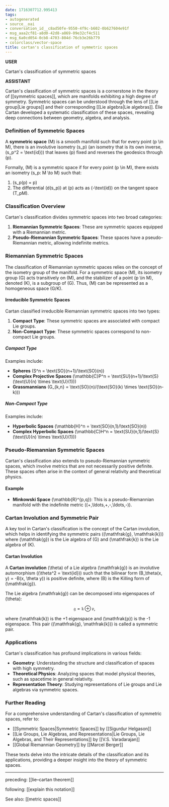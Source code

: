 ```yaml
---
date: 1716307712.995413
tags:
- autogenerated
- source__oai
- conversation_id__c8ad50fe-9550-4f9c-b602-0b627604e91f
- msg_aaa2cf81-a8d0-42d8-a869-09e32cf4c511
- msg_6a0cd054-0cb8-4703-804d-76cb3e26b779
- colorclass/vector-space
title: cartan's classification of symmetric spaces
---
```


**USER**

Cartan's classification of symmetric spaces


**ASSISTANT**

Cartan's classification of symmetric spaces is a cornerstone in the theory of [[symmetric spaces]], which are manifolds exhibiting a high degree of symmetry. Symmetric spaces can be understood through the lens of [[Lie group|Lie groups]] and their corresponding [[Lie algebra|Lie algebras]]. Élie Cartan developed a systematic classification of these spaces, revealing deep connections between geometry, algebra, and analysis.

### Definition of Symmetric Spaces

A **symmetric space** \(M\) is a smooth manifold such that for every point \(p \in M\), there is an involutive isometry \(s_p\) (an isometry that is its own inverse, \(s_p^2 = \text{id}\)) that leaves \(p\) fixed and reverses the geodesics through \(p\).

Formally, \(M\) is a symmetric space if for every point \(p \in M\), there exists an isometry \(s_p: M \to M\) such that:

1. \(s_p(p) = p\)
2. The differential \(d(s_p)\) at \(p\) acts as \(-\text{id}\) on the tangent space \(T_pM\).

### Classification Overview

Cartan's classification divides symmetric spaces into two broad categories:

1. **Riemannian Symmetric Spaces**: These are symmetric spaces equipped with a Riemannian metric.
2. **Pseudo-Riemannian Symmetric Spaces**: These spaces have a pseudo-Riemannian metric, allowing indefinite metrics.

### Riemannian Symmetric Spaces

The classification of Riemannian symmetric spaces relies on the concept of the isometry group of the manifold. For a symmetric space \(M\), its isometry group \(G\) acts transitively on \(M\), and the stabilizer of a point \(p \in M\), denoted \(K\), is a subgroup of \(G\). Thus, \(M\) can be represented as a homogeneous space \(G/K\).

#### Irreducible Symmetric Spaces

Cartan classified irreducible Riemannian symmetric spaces into two types:

1. **Compact Type**: These symmetric spaces are associated with compact Lie groups.
2. **Non-Compact Type**: These symmetric spaces correspond to non-compact Lie groups.

##### Compact Type

Examples include:

- **Spheres** \(S^n = \text{SO}(n+1)/\text{SO}(n)\)
- **Complex Projective Spaces** \(\mathbb{C}P^n = \text{SU}(n+1)/\text{S}(\text{U}(n) \times \text{U}(1))\)
- **Grassmannians** \(G_{k,n} = \text{SO}(n)/(\text{SO}(k) \times \text{SO}(n-k))\)

##### Non-Compact Type

Examples include:

- **Hyperbolic Spaces** \(\mathbb{H}^n = \text{SO}(n,1)/\text{SO}(n)\)
- **Complex Hyperbolic Spaces** \(\mathbb{C}H^n = \text{SU}(n,1)/\text{S}(\text{U}(n) \times \text{U}(1))\)

### Pseudo-Riemannian Symmetric Spaces

Cartan's classification also extends to pseudo-Riemannian symmetric spaces, which involve metrics that are not necessarily positive definite. These spaces often arise in the context of general relativity and theoretical physics.

#### Example

- **Minkowski Space** \(\mathbb{R}^{p,q}\): This is a pseudo-Riemannian manifold with the indefinite metric \((+,\ldots,+,-,\ldots,-)\).

### Cartan Involution and Symmetric Pair

A key tool in Cartan's classification is the concept of the Cartan involution, which helps in identifying the symmetric pairs \((\mathfrak{g}, \mathfrak{k})\) where \(\mathfrak{g}\) is the Lie algebra of \(G\) and \(\mathfrak{k}\) is the Lie algebra of \(K\).

#### Cartan Involution

A **Cartan involution** \(\theta\) of a Lie algebra \(\mathfrak{g}\) is an involutive automorphism (\(\theta^2 = \text{id}\)) such that the bilinear form \(B_\theta(x, y) = -B(x, \theta y)\) is positive definite, where \(B\) is the Killing form of \(\mathfrak{g}\).

The Lie algebra \(\mathfrak{g}\) can be decomposed into eigenspaces of \(\theta\):

$$
\mathfrak{g} = \mathfrak{k} \oplus \mathfrak{p},
$$

where \(\mathfrak{k}\) is the +1 eigenspace and \(\mathfrak{p}\) is the -1 eigenspace. This pair \((\mathfrak{g}, \mathfrak{k})\) is called a symmetric pair.

### Applications

Cartan's classification has profound implications in various fields:

- **Geometry**: Understanding the structure and classification of spaces with high symmetry.
- **Theoretical Physics**: Analyzing spaces that model physical theories, such as spacetime in general relativity.
- **Representation Theory**: Studying representations of Lie groups and Lie algebras via symmetric spaces.

### Further Reading

For a comprehensive understanding of Cartan's classification of symmetric spaces, refer to:

- [[Symmetric Spaces|Symmetric Spaces]] by [[Sigurdur Helgason]]
- [[Lie Groups, Lie Algebras, and Representations|Lie Groups, Lie Algebras, and Their Representations]] by [[V.S. Varadarajan]]
- [[Global Riemannian Geometry]] by [[Marcel Berger]]

These texts delve into the intricate details of the classification and its applications, providing a deeper insight into the theory of symmetric spaces.


---

preceding: [[lie–cartan theorem]]  


following: [[explain this notation]]

See also: [[metric spaces]]